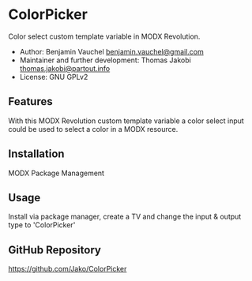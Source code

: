 # ColorPicker

Color select custom template variable in MODX Revolution.

- Author: Benjamin Vauchel <benjamin.vauchel@gmail.com>
- Maintainer and further development: Thomas Jakobi <thomas.jakobi@partout.info>
- License: GNU GPLv2

## Features

With this MODX Revolution custom template variable a color select input
could be used to select a color in a MODX resource.

## Installation

MODX Package Management

## Usage

Install via package manager, create a TV and change the input & output type to 'ColorPicker'

## GitHub Repository

https://github.com/Jako/ColorPicker
